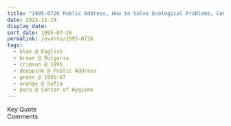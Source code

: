 ```yaml
---
title: "1995-0726 Public Address, How to Solve Ecological Problems, Center of Hygiene, Boulevard Akademik Ivan Evstratiev Geshov 15, 1431 Sofia Center, Sofia, Bulgaria"
date: 2023-11-18
display_date: 
sort_date: 1995-07-26
permalink: /events/1995-0726
tags:
  - blue @ English
  - brown @ Bulgaria
  - crimson @ 1995
  - deeppink @ Public Address
  - green @ 1995-07
  - orange @ Sofia
  - peru @ Center of Hygiene
---
```


<wave-list>
  <list-title color="green" width="75">Key Quote</list-title>
  <list-item color="BlanchedAlmond"  width="200"></list-item>
  <list-item color="Lavender"></list-item>
  <list-item color="BlanchedAlmond"></list-item>
</wave-list>

<br>

<wave-list>
  <list-title color="green" width="75">Comments</list-title>
  <list-item color="BlanchedAlmond"  width="200"></list-item>
  <list-item color="Lavender"></list-item>
  <list-item color="BlanchedAlmond"></list-item>
</wave-list>